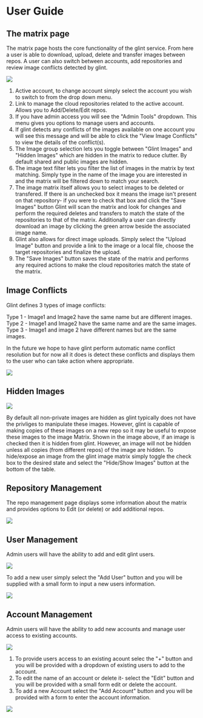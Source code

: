 # User Guide

## The matrix page
The matrix page hosts the core functionality of the glint service. From here a user is able to download, upload, delete and transfer images between repos. A user can also switch between accounts, add repositories and review image conflicts detected by glint.

![](https://github.com/hep-gc/Glintv2/blob/master/docs/Matrix.png)

1. Active account, to change account simply select the account you wish to switch to from the drop down menu.   
2. Link to manage the cloud repositories related to the active account. Allows you to Add/Delete/Edit repos.
3. If you have admin access you will see the "Admin Tools" dropdown. This menu gives you options to manage users and accounts.
4. If glint detects any conflicts of the images available on one account you will see this message and will be able to click the "View Image Conflicts" to view the details of the conflict(s).
5. The Image group selection lets you toggle between "Glint Images" and "Hidden Images" which are hidden in the matrix to reduce clutter. By default shared and public images are hidden.
6. The image text filter lets you filter the list of images in the matrix by text matching. Simply type in the name of the image you are interested in and the matrix will be filtered down to match your search.
7. The image matrix itself allows you to select images to be deleted or transfered. If there is an unchecked box it means the image isn't present on that repository- if you were to check that box and click the "Save Images" button Glint will scan the matrix and look for changes and perform the required deletes and transfers to match the state of the repositories to that of the matrix. Additionally a user can directly download an image by clicking the green arrow beside the associated image name.
8. Glint also allows for direct image uploads. Simply select the "Upload Image" button and provide a link to the image or a local file, choose the target repositories and finalize the upload.
9. The "Save Images" button saves the state of the matrix and performs any required actions to make the cloud repositories match the state of the matrix.


## Image Conflicts
Glint defines 3 types of image conflicts:

Type 1 - Image1 and Image2 have the same name but are different images.  
Type 2 - Image1 and Image2 have the same name and are the same images.  
Type 3 - Image1 and image 2 have different names but are the same images.  

In the future we hope to have glint perform automatic name conflict resolution but for now all it does is detect these conflicts and displays them to the user who can take action where appropriate.

![](https://github.com/hep-gc/Glintv2/blob/master/docs/Image_conflicts.png)


## Hidden Images
![](https://github.com/hep-gc/Glintv2/blob/master/docs/Hidden_images.png)

By default all non-private images are hidden as glint typically does not have the privliges to manipulate these images. However, glint is capable of making copies of these images on a new repo so it may be useful to expose these images to the image Matrix. Shown in the image above, if an image is checked then it is hidden from glint. However, an image will not be hidden unless all copies (from different repos) of the image are hidden. To hide/expose an image from the glint image matrix simply toggle the check box to the desired state and select the "Hide/Show Images" button at the bottom of the table.


## Repository Management
The repo management page displays some information about the matrix and provides options to Edit (or delete) or add additional repos.

![](https://github.com/hep-gc/Glintv2/blob/master/docs/Manage_repos1.png)


## User Management
Admin users will have the ability to add and edit glint users.

![](https://github.com/hep-gc/Glintv2/blob/master/docs/User_management.png)


To add a new user simply select the "Add User" button and you will be supplied with a small form to input a new users information.

![](https://github.com/hep-gc/Glintv2/blob/master/docs/Add_user.png)



## Account Management
Admin users will have the ability to add new accounts and manage user access to existing accounts.

![](https://github.com/hep-gc/Glintv2/blob/master/docs/Account_management1.png)

1. To provide users access to an existing acount selec the "+" button and you will be provided with a dropdown of existing users to add to the account.
2. To edit the name of an account or delete it- select the "Edit" button and you will be provided with a small form edit or delete the account.
3. To add a new Account select the "Add Account" button and you will be provided with a form to enter the account information.

![](https://github.com/hep-gc/Glintv2/blob/master/docs/Account_management2.png)

